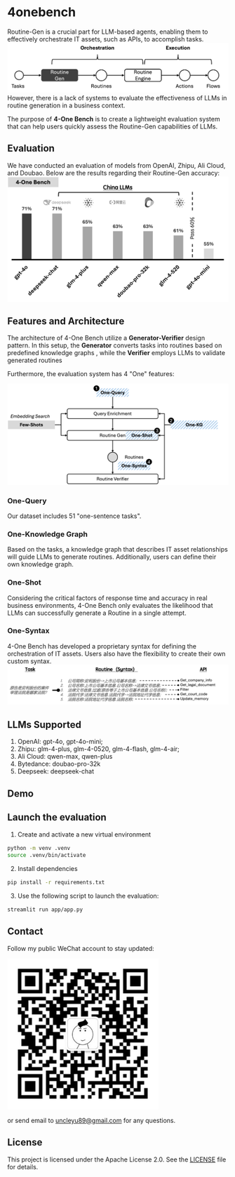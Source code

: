 # 4onebench
Routine-Gen is a crucial part for LLM-based agents, enabling them to effectively orchestrate IT assets, such as APIs, to accomplish tasks. 
![Flow of LLMs-based Agent](images/arch-1.png)
However, there is a lack of systems to evaluate the effectiveness of LLMs in routine generation in a business context. 

The purpose of **4-One Bench** is to create a lightweight evaluation system that can help users quickly assess the Routine-Gen capabilities of LLMs. 

## Evaluation
We have conducted an evaluation of models from OpenAI, Zhipu, Ali Cloud, and Doubao. Below are the results regarding their Routine-Gen accuracy:
![Flow of LLMs-based Agent](images/eval_result.png)

## Features and Architecture
The architecture of 4-One Bench utilize a **Generator-Verifier** design pattern. In this setup, the **Generator** converts tasks into routines based on predefined knowledge graphs , while the **Verifier** employs LLMs to validate generated routines  

Furthermore, the evaluation system has 4 "One" features:

![Flow of LLMs-based Agent](images/arch-2.png)

### One-Query
Our dataset includes 51 "one-sentence tasks". 

### One-Knowledge Graph
Based on the tasks, a knowledge graph that describes IT asset relationships will guide LLMs to generate routines. Additionally, users can define their own knowledge graph.

### One-Shot
Considering the critical factors of response time and accuracy in real business environments, 4-One Bench only evaluates the likelihood that LLMs can successfully generate a Routine in a single attempt.

### One-Syntax
4-One Bench has developed a proprietary syntax for defining the orchestration of IT assets. Users also have the flexibility to create their own custom syntax.
![Syntax](images/syntax.png)

## LLMs Supported
1. OpenAI: gpt-4o, gpt-4o-mini; 
2. Zhipu: glm-4-plus, glm-4-0520, glm-4-flash, glm-4-air;
3. Ali Cloud: qwen-max, qwen-plus
4. Bytedance: doubao-pro-32k
5. Deepseek: deepseek-chat 
## Demo

## Launch the evaluation
1. Create and activate a new virtual environment 
```bash
python -m venv .venv
source .venv/bin/activate
```

2. Install dependencies
```bash
pip install -r requirements.txt
```

3. Use the following script to launch the evaluation:

```bash
streamlit run app/app.py
```

## Contact
Follow my public WeChat account to stay updated:

![qr_code](images/qr_code.jpg)

or send email to uncleyu89@gmail.com for any questions.
## License

This project is licensed under the Apache License 2.0. See the [LICENSE](./LICENSE) file for details.
